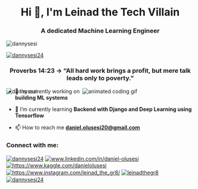 <h1 align="center">Hi 👋, I'm Leinad the Tech Villain</h1>
<h3 align="center">A dedicated Machine Learning Engineer</h3>

<p align="left"> <img src="https://komarev.com/ghpvc/?username=dannysesi&label=Profile%20views&color=0e75b6&style=flat" alt="dannysesi" /> </p>

<p align="left"> <a href="https://twitter.com/dannysesi24" target="blank"><img src="https://img.shields.io/twitter/follow/dannysesi24?logo=twitter&style=for-the-badge" alt="dannysesi24" /></a> </p>
<h3 align="center">Proverbs 14:23 -> “All hard work brings a profit, but mere talk leads only to poverty.”</h3>

<img src="https://cdn.myportfolio.com/2fcfcb103788251450a8304378dffded/a62c047f-8369-493c-ab14-71ef51bebc55_rw_1200.gif?h=e8c7ce55b326319eaca316cc1e74518f" width='300' align="right" alt="animated coding gif" display="block" />

- 🔭 I’m currently working on **building ML systems**

- 🌱 I’m currently learning **Backend with Django and  Deep Learning using Tensorflow**

- 📫 How to reach me **daniel.olusesi20@gmail.com**

<h3 align="left">Connect with me:</h3>

<p align="left", style="margin-bottom: -30cm">
<a href="https://twitter.com/dannysesi24" target="blank"><img align="center" src="https://raw.githubusercontent.com/rahuldkjain/github-profile-readme-generator/master/src/images/icons/Social/twitter.svg" alt="dannysesi24" height="30" width="40" /></a>
<a href="https://linkedin.com/in/www.linkedin.com/in/daniel-olusesi" target="blank"><img align="center" src="https://raw.githubusercontent.com/rahuldkjain/github-profile-readme-generator/master/src/images/icons/Social/linked-in-alt.svg" alt="www.linkedin.com/in/daniel-olusesi" height="30" width="40" /></a>
<a href="https://kaggle.com/https://www.kaggle.com/danielolusesi" target="blank"><img align="center" src="https://raw.githubusercontent.com/rahuldkjain/github-profile-readme-generator/master/src/images/icons/Social/kaggle.svg" alt="https://www.kaggle.com/danielolusesi" height="30" width="40" /></a>
<a href="https://instagram.com/https://www.instagram.com/leinad_the_gr8/" target="blank"><img align="center" src="https://raw.githubusercontent.com/rahuldkjain/github-profile-readme-generator/master/src/images/icons/Social/instagram.svg" alt="https://www.instagram.com/leinad_the_gr8/" height="30" width="40" /></a>
<a href="https://www.hackerrank.com/leinadthegr8" target="blank"><img align="center" src="https://raw.githubusercontent.com/rahuldkjain/github-profile-readme-generator/master/src/images/icons/Social/hackerrank.svg" alt="leinadthegr8" height="30" width="40" /></a>
<a href="https://techvillian.hashnode.dev" target="blank"><img align="center" src="https://cdn.hashnode.com/res/hashnode/image/upload/v1611902473383/CDyAuTy75.png?auto=compress" alt="dannysesi24" height="30" width="40" /></a>
</p>
<a href="https://app.daily.dev/tech_villian"><img src="https://api.daily.dev/devcards/v2/YuxGZQFYR6E7DQ7dc4lTk.png?r=i4y&type=wide" width="652" alt="Daniel Olusesi's Dev Card"/></a>

<h3 align="left">Languages and Tools:</h3>
<p align="left"> <a href="https://www.djangoproject.com/" target="_blank" rel="noreferrer"> <img src="https://cdn.worldvectorlogo.com/logos/django.svg" alt="django" width="40" height="40"/> </a> <a href="https://cloud.google.com" target="_blank" rel="noreferrer"> <img src="https://www.vectorlogo.zone/logos/google_cloud/google_cloud-icon.svg" alt="gcp" width="40" height="40"/> </a> <a href="https://git-scm.com/" target="_blank" rel="noreferrer"> <img src="https://www.vectorlogo.zone/logos/git-scm/git-scm-icon.svg" alt="git" width="40" height="40"/> </a> <a href="https://www.linux.org/" target="_blank" rel="noreferrer"> <img src="https://raw.githubusercontent.com/devicons/devicon/master/icons/linux/linux-original.svg" alt="linux" width="40" height="40"/> </a> <a href="https://www.mongodb.com/" target="_blank" rel="noreferrer"> <img src="https://raw.githubusercontent.com/devicons/devicon/master/icons/mongodb/mongodb-original-wordmark.svg" alt="mongodb" width="40" height="40"/> </a> <a href="https://www.mysql.com/" target="_blank" rel="noreferrer"> <img src="https://raw.githubusercontent.com/devicons/devicon/master/icons/mysql/mysql-original-wordmark.svg" alt="mysql" width="40" height="40"/> </a> <a href="https://pandas.pydata.org/" target="_blank" rel="noreferrer"> <img src="https://raw.githubusercontent.com/devicons/devicon/2ae2a900d2f041da66e950e4d48052658d850630/icons/pandas/pandas-original.svg" alt="pandas" width="40" height="40"/> </a> <a href="https://www.python.org" target="_blank" rel="noreferrer"> <img src="https://raw.githubusercontent.com/devicons/devicon/master/icons/python/python-original.svg" alt="python" width="40" height="40"/> </a> <a href="https://scikit-learn.org/" target="_blank" rel="noreferrer"> <img src="https://upload.wikimedia.org/wikipedia/commons/0/05/Scikit_learn_logo_small.svg" alt="scikit_learn" width="40" height="40"/> </a> <a href="https://seaborn.pydata.org/" target="_blank" rel="noreferrer"> <img src="https://seaborn.pydata.org/_images/logo-mark-lightbg.svg" alt="seaborn" width="40" height="40"/> </a> <a href="https://www.sqlite.org/" target="_blank" rel="noreferrer"> <img src="https://www.vectorlogo.zone/logos/sqlite/sqlite-icon.svg" alt="sqlite" width="40" height="40"/> </a> <a href="https://www.tensorflow.org" target="_blank" rel="noreferrer"> <img src="https://www.vectorlogo.zone/logos/tensorflow/tensorflow-icon.svg" alt="tensorflow" width="40" height="40"/> </a> <a href="https://streamlit.io/" target="_blank" rel="noreferrer"> <img src="https://streamlit.io/images/brand/streamlit-mark-color.png" alt="streamlit" width="40" height="40"/> </a></p>

<p><img align="left" src="https://github-readme-stats.vercel.app/api/top-langs?username=dannysesi&show_icons=true&locale=en&layout=compact" alt="dannysesi" /></p>

<p>&nbsp;<img align="center" src="https://github-readme-stats.vercel.app/api?username=dannysesi&show_icons=true&locale=en" alt="dannysesi" /></p>

<p><img align="center" src="https://github-readme-streak-stats.herokuapp.com/?user=dannysesi&" alt="dannysesi" /></p>
<h3 align="center">Motto: Live Every Day to Become Better Than You Were Yesterday</h3>



<!---
Dannysesi/Dannysesi is a ✨ special ✨ repository because its `README.md` (this file) appears on your GitHub profile.
You can click the Preview link to take a look at your changes.
--->

